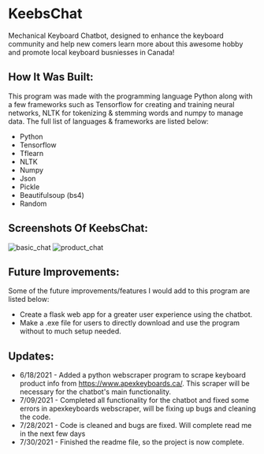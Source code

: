 # KeebsChat
Mechanical Keyboard Chatbot, designed to enhance the keyboard community and help new comers learn more about this awesome hobby and promote local keyboard busniesses in Canada!

## How It Was Built:

This program was made with the programming language Python along with a few frameworks such as Tensorflow for creating and training neural networks, NLTK for tokenizing & stemming words and numpy to manage data. The full list of languages & frameworks are listed below:

* Python
* Tensorflow
* Tflearn
* NLTK
* Numpy
* Json
* Pickle
* Beautifulsoup (bs4)
* Random

## Screenshots Of KeebsChat:

![basic_chat](https://user-images.githubusercontent.com/61894684/127706380-002a2ac5-9e35-4e9d-87d8-8d77f351cb68.gif)
![product_chat](https://user-images.githubusercontent.com/61894684/127706490-56748a43-5798-4bdb-8a7d-6607d8bbee5b.gif)

## Future Improvements:
Some of the future improvements/features I would add to this program are listed below:
* Create a flask web app for a greater user experience using the chatbot.
* Make a .exe file for users to directly download and use the program without to much setup needed.

## Updates:
- 6/18/2021 - Added a python webscraper program to scrape keyboard product info from https://www.apexkeyboards.ca/. This scraper will be necessary for the chatbot's main functionality.
- 7/09/2021 - Completed all functionality for the chatbot and fixed some errors in apexkeyboards webscraper, will be fixing up bugs and cleaning the code.
- 7/28/2021 - Code is cleaned and bugs are fixed. Will complete read me in the next few days
- 7/30/2021 - Finished the readme file, so the project is now complete.
